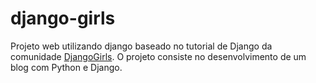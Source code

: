 # django-girls
Projeto web utilizando django baseado no tutorial de Django da comunidade [DjangoGirls](https://tutorial.djangogirls.org/pt/). O projeto consiste no desenvolvimento de um blog com Python e Django.
